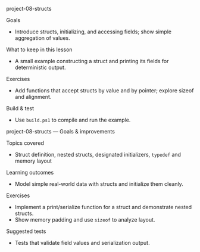 project-08-structs

Goals
- Introduce structs, initializing, and accessing fields; show simple aggregation of values.

What to keep in this lesson
- A small example constructing a struct and printing its fields for deterministic output.

Exercises
- Add functions that accept structs by value and by pointer; explore sizeof and alignment.

Build & test
- Use `build.ps1` to compile and run the example.

project-08-structs — Goals & improvements

Topics covered
- Struct definition, nested structs, designated initializers, `typedef` and memory layout

Learning outcomes
- Model simple real-world data with structs and initialize them cleanly.

Exercises
- Implement a print/serialize function for a struct and demonstrate nested structs.
- Show memory padding and use `sizeof` to analyze layout.

Suggested tests
- Tests that validate field values and serialization output.
